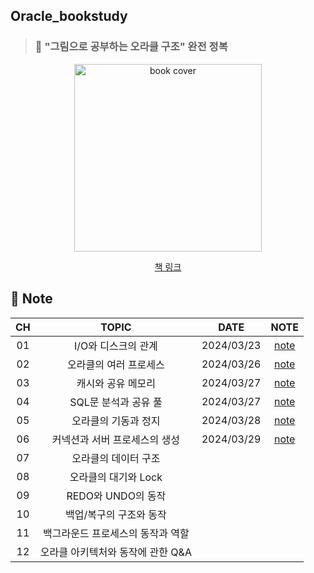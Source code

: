 ## Oracle_bookstudy


> ### 📕 "그림으로 공부하는 오라클 구조" 완전 정복

<div align="center">
  <img src="https://image.yes24.com/goods/89595788/XL" alt="book cover" width="300"/>
  <br>
  
  [책 링크](https://www.yes24.com/Product/Goods/89595788)
</div>

## 🎊 Note

<div align="center">
  
|CH|TOPIC|DATE|NOTE|
| :--------: | :-----------:|:---------------------------------------: |:------:|
|01| I/O와 디스크의 관계|2024/03/23|[note](https://github.com/ChoiSeEun/Oracle_bookstudy/blob/main/Chapter%2001/Chapter01.%20IO%EC%99%80%20%EB%94%94%EC%8A%A4%ED%81%AC%EC%9D%98%20%EA%B4%80%EA%B3%84.md)
|02| 오라클의 여러 프로세스|2024/03/26|[note](https://github.com/ChoiSeEun/Oracle_bookstudy/blob/main/Chapter%2002/Chapter02.%20%EC%98%A4%EB%9D%BC%ED%81%B4%EC%9D%98%20%EC%97%AC%EB%9F%AC%20%ED%94%84%EB%A1%9C%EC%84%B8%EC%8A%A4.md)
|03| 캐시와 공유 메모리|2024/03/27|[note](https://github.com/ChoiSeEun/Oracle_bookstudy/blob/main/Chapter%2003/Chapter03.%20%EC%BA%90%EC%8B%9C%EC%99%80%20%EA%B3%B5%EC%9C%A0%20%EB%A9%94%EB%AA%A8%EB%A6%AC.md)
|04| SQL문 분석과 공유 풀|2024/03/27|[note](https://github.com/ChoiSeEun/Oracle_bookstudy/blob/main/Chapter%2004/Chapter04.%20SQL%EB%AC%B8%20%EB%B6%84%EC%84%9D%EA%B3%BC%20%EA%B3%B5%EC%9C%A0%20%ED%92%80.md)
|05| 오라클의 기동과 정지|2024/03/28|[note](https://github.com/ChoiSeEun/Oracle_bookstudy/blob/main/Chapter%2005/Chapter05.%20%EC%98%A4%EB%9D%BC%ED%81%B4%EC%9D%98%20%EA%B8%B0%EB%8F%99%EA%B3%BC%20%EC%A0%95%EC%A7%80.md)
|06| 커넥션과 서버 프로세스의 생성|2024/03/29|[note](https://github.com/ChoiSeEun/Oracle_bookstudy/blob/main/Chapter%2006/Chapter06.%20%EC%BB%A4%EB%84%A5%EC%85%98%EA%B3%BC%20%EC%84%9C%EB%B2%84%20%ED%94%84%EB%A1%9C%EC%84%B8%EC%8A%A4%EC%9D%98%20%EC%83%9D%EC%84%B1.md)
|07| 오라클의 데이터 구조||
|08| 오라클의 대기와 Lock||
|09| REDO와 UNDO의 동작||
|10| 백업/복구의 구조와 동작||
|11| 백그라운드 프로세스의 동작과 역할||
|12| 오라클 아키텍처와 동작에 관한 Q&A||

</div>
